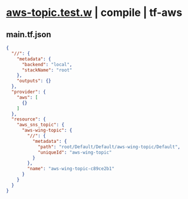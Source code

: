 # [aws-topic.test.w](../../../../../../examples/tests/sdk_tests/topic/aws-topic.test.w) | compile | tf-aws

## main.tf.json
```json
{
  "//": {
    "metadata": {
      "backend": "local",
      "stackName": "root"
    },
    "outputs": {}
  },
  "provider": {
    "aws": [
      {}
    ]
  },
  "resource": {
    "aws_sns_topic": {
      "aws-wing-topic": {
        "//": {
          "metadata": {
            "path": "root/Default/Default/aws-wing-topic/Default",
            "uniqueId": "aws-wing-topic"
          }
        },
        "name": "aws-wing-topic-c89ce2b1"
      }
    }
  }
}
```

